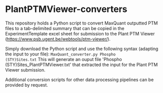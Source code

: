 # PlantPTMViewer-converters

This repository holds a Python script to convert MaxQuant outputted PTM files to a tab-delimited summary that can be copied in the ExperimentTemplate excel sheet for submission to the Plant PTM Viewer (https://www.psb.ugent.be/webtools/ptm-viewer/).

Simply download the Python script and use the following syntax (adapting the input to your file): 
<code>MaxQuant_converter.py Phospho (STY)Sites.txt</code>
This will generate an ouput file 'Phospho (STY)Sites_PlantPTMViewer.txt' that extracted the input for the Plant PTM Viewer submission.

Additional conversion scripts for other data processing pipelines can be provided by request.
